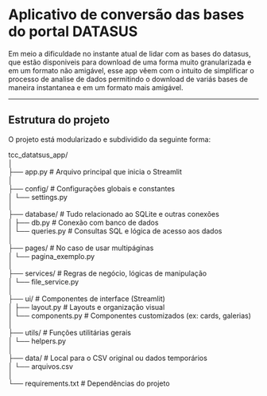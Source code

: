 # Aplicativo de conversão das bases do portal DATASUS

Em meio a dificuldade no instante atual de lidar com as bases do datasus, que estão disponiveis para download de uma forma muito granularizada e em um formato não amigável,  esse app vêem com o intuito de simplificar o processo de analise de dados permitindo o download de variás bases de maneira instantanea e em um formato mais amigável. 

----

## Estrutura do projeto

O projeto está modularizado e subdividido da seguinte forma: 

tcc_datatsus_app/  
│  
├── app.py                      # Arquivo principal que inicia o Streamlit  
│  
├── config/                    # Configurações globais e constantes  
│   └── settings.py  
│  
├── database/                  # Tudo relacionado ao SQLite e outras conexões  
│   ├── db.py                  # Conexão com banco de dados  
│   └── queries.py             # Consultas SQL e lógica de acesso aos dados  
│  
├── pages/                     # No caso de usar multipáginas  
│   └── pagina_exemplo.py  
│  
├── services/                  # Regras de negócio, lógicas de manipulação  
│   └── file_service.py  
│  
├── ui/                        # Componentes de interface (Streamlit)  
│   ├── layout.py              # Layouts e organização visual  
│   └── components.py          # Componentes customizados (ex: cards, galerias)  
│  
├── utils/                     # Funções utilitárias gerais  
│   └── helpers.py  
│  
├── data/                      # Local para o CSV original ou dados temporários  
│   └── arquivos.csv  
│  
└── requirements.txt           # Dependências do projeto  
